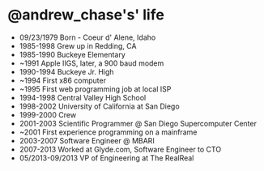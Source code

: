@andrew_chase's' life
===============

- 09/23/1979 Born - Coeur d' Alene, Idaho
- 1985-1998 Grew up in Redding, CA
- 1985-1990 Buckeye Elementary
- ~1991 Apple IIGS, later, a 900 baud modem
- 1990-1994 Buckeye Jr. High
- ~1994 First x86 computer
- ~1995 First web programming job at local ISP
- 1994-1998 Central Valley High School
- 1998-2002 University of California at San Diego
- 1999-2000 Crew
- 2001-2003 Scientific Programmer @ San Diego Supercomputer Center
- ~2001 First experience programming on a mainframe
- 2003-2007 Software Engineer @ MBARI
- 2007-2013 Worked at Glyde.com, Software Engineer to CTO
- 05/2013-09/2013 VP of Engineering at The RealReal
